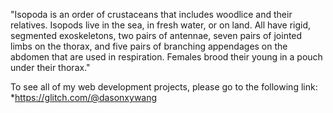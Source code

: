 "Isopoda is an order of crustaceans that includes woodlice and their relatives. Isopods live in the sea, in fresh water, or on land. All have rigid, segmented exoskeletons, two pairs of antennae, seven pairs of jointed limbs on the thorax, and five pairs of branching appendages on the abdomen that are used in respiration. Females brood their young in a pouch under their thorax."

To see all of my web development projects, please go to the following link:
*https://glitch.com/@dasonxywang


